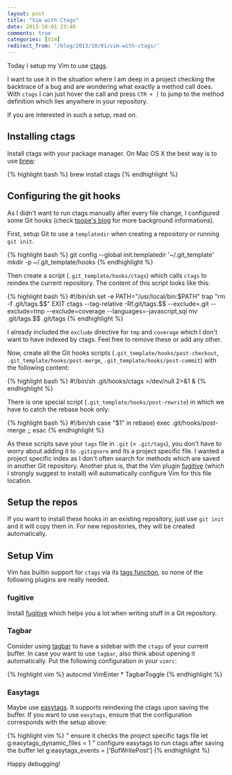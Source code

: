 ```yaml
---
layout: post
title: "Vim with Ctags"
date: 2013-10-01 23:48
comments: true
categories: [Vim]
redirect_from: '/blog/2013/10/01/vim-with-ctags/'
---
```


Today I setup my Vim to use [ctags](http://ctags.sourceforge.net/).

I want to use it in the situation where I am deep in a project checking the backtrace of a bug and
are wondering what exactly a method call does. With `ctags` I can just hover the
call and press `CTR + ]` to jump to the method definition which lies anywhere in
your repository.

If you are interested in such a setup, read on.

<!-- more -->

## Installing ctags

Install ctags with your package manager. On Mac OS X the best way is to use
[brew](http://brew.sh/):

{% highlight bash %}
brew install ctags
{% endhighlight %}

## Configuring the git hooks

As I didn't want to run ctags manually after every file change, I configured
some Git hooks (check [tpope's blog](http://tbaggery.com/2011/08/08/effortless-ctags-with-git.html) for more
background informations).

First, setup Git to use a `templatedir` when creating a repository or running `git init`.

{% highlight bash %}
git config --global init.templatedir '~/.git_template'
mkdir -p ~/.git_template/hooks
{% endhighlight %}

Then create a script (`.git_template/hooks/ctags`) which calls `ctags` to reindex the current repository.
The content of this script looks like this:

{% highlight bash %}
#!/bin/sh
set -e
PATH="/usr/local/bin:$PATH"
trap "rm -f .git/tags.$$" EXIT
ctags --tag-relative -Rf.git/tags.$$ --exclude=.git --exclude=tmp --exclude=coverage --languages=-javascript,sql
mv .git/tags.$$ .git/tags
{% endhighlight %}

I already included the `exclude` directive for `tmp` and `coverage` which I
don't want to have indexed by ctags. Feel free to remove these or add any other.

Now, create all the Git hooks scripts (`.git_template/hooks/post-checkout`,
`.git_template/hooks/post-merge`, `.git_template/hooks/post-commit`) with the
following content:

{% highlight bash %}
#!/bin/sh
.git/hooks/ctags >/dev/null 2>&1 &
{% endhighlight %}


There is one special script (`.git_template/hooks/post-rewrite`) in which we
have to catch the rebase hook only:

{% highlight bash %}
#!/bin/sh
case "$1" in
  rebase) exec .git/hooks/post-merge ;;
esac
{% endhighlight %}

As these scripts save your `tags` file in `.git` (= `.git/tags`), you don't have to worry about
adding it to `.gitignore` and its a project specific file. I wanted a project
specific index as I don't often search for methods which are saved in another
Git repository.
Another plus is, that the Vim plugin
[fugitive](https://github.com/tpope/vim-fugitive) (which I strongly suggest to
install) will automatically configure Vim for this file location.

## Setup the repos

If you want to install these hooks in an existing repository, just use `git
init` and it will copy them in.
For new repositories, they will be created automatically.

## Setup Vim

Vim has builtin support for `ctags` via its [tags
function](http://vim.wikia.com/wiki/Browsing_programs_with_tags), so none of the
following plugins are really needed.

### fugitive

Install [fugitive](https://github.com/tpope/vim-fugitive) which helps you
a lot when writing stuff in a Git repository.

### Tagbar
Consider using [tagbar](https://github.com/majutsushi/tagbar) to have a sidebar
with the `ctags` of your current buffer.
In case you want to use `tagbar`, also think about opening it automatically. Put
the following configuration in your `vimrc`:

{% highlight vim %}
autocmd VimEnter * TagbarToggle
{% endhighlight %}


### Easytags
Maybe use [easytags](https://github.com/xolox/vim-easytags). It supports
reindexing the ctags upon saving the buffer.
If you want to use `easytags`, ensure that the configuration corresponds with
the setup above:

{% highlight vim %}
" ensure it checks the project specific tags file
let g:easytags_dynamic_files = 1
" configure easytags to run ctags after saving the buffer
let g:easytags_events = ['BufWritePost']
{% endhighlight %}

Happy debugging!
